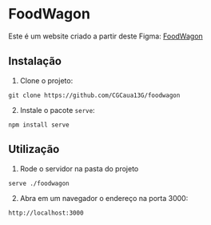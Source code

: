 # FoodWagon
Este é um website criado a partir deste Figma: [FoodWagon](https://www.figma.com/community/file/996012879169900959)

## Instalação
1. Clone o projeto:
```
git clone https://github.com/CGCaua13G/foodwagon
```
2. Instale o pacote `serve`:
```
npm install serve
```

## Utilização
1. Rode o servidor na pasta do projeto
```
serve ./foodwagon
```
2. Abra em um navegador o endereço na porta 3000:
```
http://localhost:3000
```